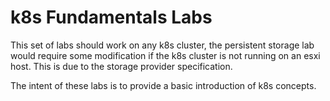 # k8s Fundamentals Labs

This set of labs should work on any k8s cluster, the persistent storage lab would require some modification if the k8s cluster is not running on an esxi host. This is due to the storage provider specification.

The intent of these labs is to provide a basic introduction of k8s concepts.
